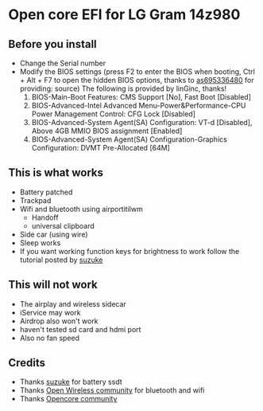 # Open core EFI for LG Gram 14z980

## Before you install 
  * Change the Serial number
  * Modify the BIOS settings (press F2 to enter the BIOS when booting, Ctrl + Alt + F7 to open the hidden BIOS options, thanks to [as695336480](https://github.com/capricornlee/LG-Gram13-Z990/issues/7#issue-624133249) for providing: source)
The following is provided by linGinc, thanks!
      1. BIOS-Main-Boot Features: CMS Support [No], Fast Boot [Disabled]
      1. BIOS-Advanced-Intel Advanced Menu-Power&Performance-CPU Power Management Control: CFG Lock [Disabled]
      1. BIOS-Advanced-System Agent(SA) Configuration: VT-d [Disabled], Above 4GB MMIO BIOS assignment [Enabled]
      1. BIOS-Advanced-System Agent(SA) Configuration-Graphics Configuration: DVMT Pre-Allocated [64M]
    
## This is what works
  * Battery patched
  * Trackpad 
  * Wifi and bluetooth using airportitilwm
    * Handoff  
    * universal clipboard
  * Side car (using wire)
  * Sleep works
  * If you want working function keys for brightness to work follow the tutorial posted by [suzuke](https://github.com/suzuke/LG-Gram-13z980-Opencore)

## This will not work
  * The airplay and wireless sidecar
  * iService may work 
  * Airdrop also won't work
  * haven't tested sd card and hdmi port
  * Also no fan speed 

## Credits
  * Thanks [suzuke](https://github.com/suzuke/LG-Gram-13z980-Opencore) for battery ssdt
  * Thanks [Open Wireless community](https://github.com/OpenIntelWireless) for bluetooth and wifi 
  * Thanks [Opencore community](https://github.com/acidanthera/OpenCorePkg) 
  
